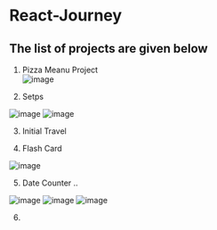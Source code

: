 # React-Journey

## The list of projects are given below

1. Pizza Meanu Project  
![image](https://github.com/anjiladhikari/React-Journey/assets/21165474/1e37f3f9-c9fa-459c-a480-a109f90d9e4d)

2. Setps 

![image](https://github.com/anjiladhikari/React-Journey/assets/21165474/59c0de1e-9a9c-4482-811c-f5e12defb4a3)
![image](https://github.com/anjiladhikari/React-Journey/assets/21165474/14addff4-0fec-4f93-9e8d-bc3196557ab0)


3. Initial Travel 



4. Flash Card

![image](https://github.com/anjiladhikari/React-Journey/assets/21165474/0e1283f7-4379-4f38-b571-def50e6c6be0)


5. Date Counter ..

![image](https://github.com/anjiladhikari/React-Journey/assets/21165474/6af13a78-7063-4f1a-914b-9ce972f3c1f1)
![image](https://github.com/anjiladhikari/React-Journey/assets/21165474/31d8e1b6-684f-4149-8a6f-591a8ecd8090)
![image](https://github.com/anjiladhikari/React-Journey/assets/21165474/4ab9d84c-8e71-40f1-88e0-efba3ec46441)




6. 
